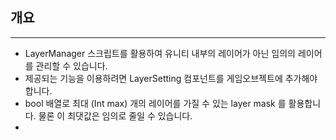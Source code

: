 ## 개요  

---

* LayerManager 스크립트를 활용하여 유니티 내부의 레이어가 아닌 임의의 레이어를 관리할 수 있습니다.  
* 제공되는 기능을 이용하려면 LayerSetting 컴포넌트를 게임오브젝트에 추가해야 합니다.  
* bool 배열로 최대 (Int max) 개의 레이어를 가질 수 있는 layer mask 를 활용합니다.  물론 이 최댓값은 임의로 줄일 수 있습니다.  
* 
